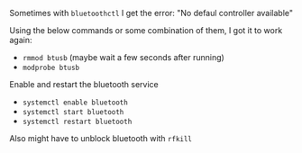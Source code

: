 Sometimes with `bluetoothctl` I get the error:
"No defaul controller available"

Using the below commands or some combination of them,
I got it to work again:
- `rmmod btusb` (maybe wait a few seconds after running)
- `modprobe btusb`

Enable and restart the bluetooth service
- `systemctl enable bluetooth`
- `systemctl start bluetooth`
- `systemctl restart bluetooth`

Also might have to unblock bluetooth with `rfkill`
